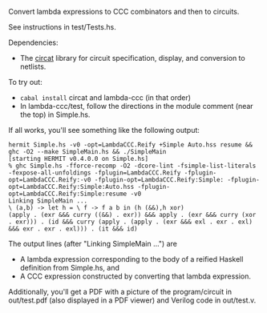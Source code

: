 Convert lambda expressions to CCC combinators and then to circuits.

See instructions in test/Tests.hs.

Dependencies:

*   The [circat](https://github.com/conal/circat) library for circuit specification, display, and conversion to netlists.

To try out:

*   `cabal install` circat and lambda-ccc (in that order)
*   In lambda-ccc/test, follow the directions in the module comment (near the top) in Simple.hs.

If all works, you'll see something like the following output:

    hermit Simple.hs -v0 -opt=LambdaCCC.Reify +Simple Auto.hss resume && ghc -O2 --make SimpleMain.hs && ./SimpleMain
    [starting HERMIT v0.4.0.0 on Simple.hs]
    % ghc Simple.hs -fforce-recomp -O2 -dcore-lint -fsimple-list-literals -fexpose-all-unfoldings -fplugin=LambdaCCC.Reify -fplugin-opt=LambdaCCC.Reify:-v0 -fplugin-opt=LambdaCCC.Reify:Simple: -fplugin-opt=LambdaCCC.Reify:Simple:Auto.hss -fplugin-opt=LambdaCCC.Reify:Simple:resume -v0
    Linking SimpleMain ...
    \ (a,b) -> let h = \ f -> f a b in (h (&&),h xor)
    (apply . (exr &&& curry ((&&) . exr)) &&& apply . (exr &&& curry (xor . exr))) . (id &&& curry (apply . (apply . (exr &&& exl . exr . exl) &&& exr . exr . exl))) . (it &&& id)

The output lines (after "Linking SimpleMain ...") are

*   A lambda expression corresponding to the body of a reified Haskell definition from Simple.hs, and
*   A CCC expression constructed by converting that lambda expression.

Additionally, you'll get a PDF with a picture of the program/circuit in out/test.pdf (also displayed in a PDF viewer) and Verilog code in out/test.v.

